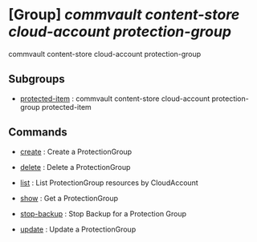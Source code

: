 # [Group] _commvault content-store cloud-account protection-group_

commvault content-store cloud-account protection-group

## Subgroups

- [protected-item](/Commands/commvault/content-store/cloud-account/protection-group/protected-item/readme.md)
: commvault content-store cloud-account protection-group protected-item

## Commands

- [create](/Commands/commvault/content-store/cloud-account/protection-group/_create.md)
: Create a ProtectionGroup

- [delete](/Commands/commvault/content-store/cloud-account/protection-group/_delete.md)
: Delete a ProtectionGroup

- [list](/Commands/commvault/content-store/cloud-account/protection-group/_list.md)
: List ProtectionGroup resources by CloudAccount

- [show](/Commands/commvault/content-store/cloud-account/protection-group/_show.md)
: Get a ProtectionGroup

- [stop-backup](/Commands/commvault/content-store/cloud-account/protection-group/_stop-backup.md)
: Stop Backup for a Protection Group

- [update](/Commands/commvault/content-store/cloud-account/protection-group/_update.md)
: Update a ProtectionGroup
